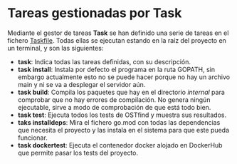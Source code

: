 # Tareas gestionadas por Task
Mediante el gestor de tareas **Task** se han definido una serie de tareas en el fichero [Taskfile](../Taskfile.yml). Todas ellas se ejecutan estando en la raíz del proyecto en un terminal, y son las siguientes:
- **task**: Indica todas las tareas definidas, con su descripción.
- **task install**: Instala por defecto el programa en la ruta GOPATH, sin embargo actualmente esto no se puede hacer porque no hay un archivo main y ni se va a desplegar el servidor aún.
- **task build**: Compila los paquetes que hay en el directorio *internal* para comprobar que no hay errores de compilación. No genera ningún ejecutable, sirve a modo de comprobación de que está todo bien.
- **task test**: Ejecuta todos los tests de OSTfind y muestra sus resultados.
- **taks installdeps**: Mira el fichero go.mod con todas las dependencias que necesita el proyecto y las instala en el sistema para que este pueda funcionar.
- **task dockertest**: Ejecuta el contenedor docker alojado en DockerHub que permite pasar los tests del proyecto.